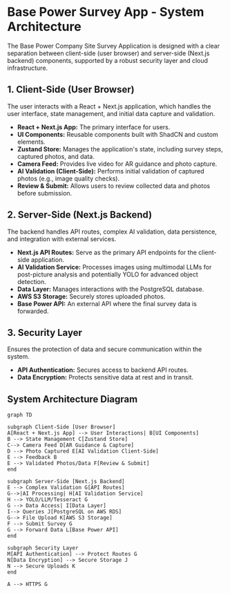 # Base Power Survey App - System Architecture

The Base Power Company Site Survey Application is designed with a clear separation between client-side (user browser) and server-side (Next.js backend) components, supported by a robust security layer and cloud infrastructure.

## 1. Client-Side (User Browser)

The user interacts with a React + Next.js application, which handles the user interface, state management, and initial data capture and validation.

- **React + Next.js App:** The primary interface for users.
- **UI Components:** Reusable components built with ShadCN and custom elements.
- **Zustand Store:** Manages the application's state, including survey steps, captured photos, and data.
- **Camera Feed:** Provides live video for AR guidance and photo capture.
- **AI Validation (Client-Side):** Performs initial validation of captured photos (e.g., image quality checks).
- **Review & Submit:** Allows users to review collected data and photos before submission.

## 2. Server-Side (Next.js Backend)

The backend handles API routes, complex AI validation, data persistence, and integration with external services.

- **Next.js API Routes:** Serve as the primary API endpoints for the client-side application.
- **AI Validation Service:** Processes images using multimodal LLMs for post-picture analysis and potentially YOLO for advanced object detection.
- **Data Layer:** Manages interactions with the PostgreSQL database.
- **AWS S3 Storage:** Securely stores uploaded photos.
- **Base Power API:** An external API where the final survey data is forwarded.

## 3. Security Layer

Ensures the protection of data and secure communication within the system.

- **API Authentication:** Secures access to backend API routes.
- **Data Encryption:** Protects sensitive data at rest and in transit.

## System Architecture Diagram

```mermaid
graph TD

subgraph Client-Side [User Browser]
A[React + Next.js App] --> User Interactions| B[UI Components]
B --> State Management C[Zustand Store]
C--> Camera Feed D[AR Guidance & Capture]
D --> Photo Captured E[AI Validation Client-Side]
E --> Feedback B
E --> Validated Photos/Data F[Review & Submit]
end

subgraph Server-Side [Next.js Backend]
E --> Complex Validation G[API Routes]
G-->|AI Processing| H[AI Validation Service]
H --> YOLO/LLM/Tesseract G
G --> Data Access| I[Data Layer]
I--> Queries J[PostgreSQL on AWS RDS]
G--> File Upload K[AWS S3 Storage]
F --> Submit Survey G
G --> Forward Data L[Base Power API]
end

subgraph Security Layer
M[API Authentication] --> Protect Routes G
N[Data Encryption] --> Secure Storage J
N --> Secure Uploads K
end

A --> HTTPS G
```
